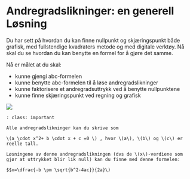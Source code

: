 # Andregradslikninger: en generell Løsning

Du har sett på hvordan du kan finne nullpunkt og skjæringspunkt både grafisk, med fullstendige kvadraters metode og med digitale verktøy. Nå skal du se hvordan du kan benytte en formel for å gjøre det samme.

Nå er målet at du skal: 

* kunne gjengi abc-formelen
* kunne benytte abc-formelen til å løse andregradslikninger
* kunne faktorisere et andregradsuttrykk ved å benytte nullpunktene
* kunne finne skjæringspunkt ved regning og grafisk

![](/bilder/neven-krcmarek-145603-unsplash.jpg)

```{admonition} abc-formelen
: class: important

Alle andregradslikninger kan du skrive som 

\(a \cdot x^2+ b \cdot x + c =0 \) , hvor \(a\), \(b\) og \(c\) er reelle tall.

Løsningene av denne andregradslikningen (dvs de \(x\)-verdiene som gjør at uttrykket blir lik null) kan du finne med denne formelen:

$$x=\dfrac{-b \pm \sqrt{b^2-4ac}}{2a}\)

```